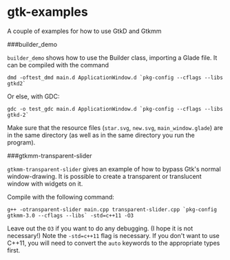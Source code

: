 gtk-examples
=============

A couple of examples for how to use GtkD and Gtkmm

###builder_demo

`builder_demo` shows how to use the Builder class, importing a Glade file. It can be compiled with the command

```
dmd -oftest_dmd main.d ApplicationWindow.d `pkg-config --cflags --libs gtkd2`
```

Or else, with GDC:
```
gdc -o test_gdc main.d ApplicationWindow.d `pkg-config --cflags --libs gtkd-2`
```


Make sure that the resource files (`star.svg`, `new.svg`, `main_window.glade`) are in the same directory (as well as in the same directory you run the program).

###gtkmm-transparent-slider

`gtkmm-transparent-slider` gives an example of how to bypass Gtk's normal window-drawing. It is possible to create a transparent or translucent window with widgets on it.

Compile with the following command:

```
g++ -otransparent-slider main.cpp transparent-slider.cpp `pkg-config gtkmm-3.0 --cflags --libs` -std=c++11 -O3
```

Leave out the `O3` if you want to do any debugging. (I hope it is not necessary!) Note the `-std=c++11` flag is necessary. If you don't want to use C++11, you will need to convert the `auto` keywords to the appropriate types first.
